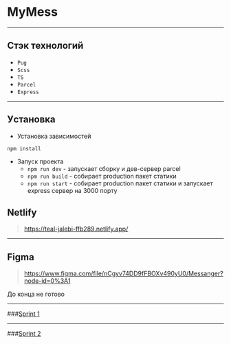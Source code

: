 
# MyMess

---

## Стэк технологий


- `Pug`
- `Scss`
- `TS`
- `Parcel`
- `Express`

---

## Уcтановка

- Установка зависимостей

```bash
npm install
```

- Запуск проекта
  - `npm run dev` - запускает сборку и дев-сервер parcel
  - `npm run build` - собирает production пакет статики
  - `npm run start` - собирает production пакет статики и запускает express сервер на 3000 порту

## Netlify
> https://teal-jalebi-ffb289.netlify.app/

---

## Figma

> https://www.figma.com/file/nCgyv74DD9fFBOXv490yU0/Messanger?node-id=0%3A1

До конца не готово

---
###[Sprint 1](https://github.com/NeverMinD96/middle.messenger.praktikum.yandex/pull/2)

---

###[Sprint 2](https://github.com/NeverMinD96/middle.messenger.praktikum.yandex/pull/3)

